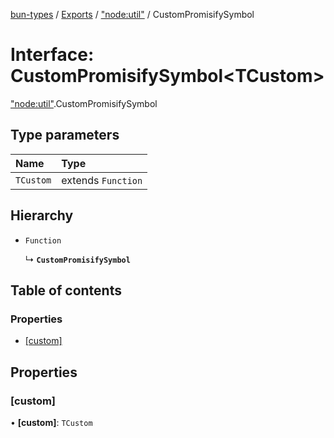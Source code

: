 [bun-types](https://oven-sh.github.io/bun-types/README.md) / [Exports](https://oven-sh.github.io/bun-types/modules.md) / ["node:util"](https://oven-sh.github.io/bun-types/modules/node_util_.md) / CustomPromisifySymbol

# Interface: CustomPromisifySymbol<TCustom\>

["node:util"](https://oven-sh.github.io/bun-types/modules/node_util_.md).CustomPromisifySymbol

## Type parameters

| Name | Type |
| :------ | :------ |
| `TCustom` | extends `Function` |

## Hierarchy

- `Function`

  ↳ **`CustomPromisifySymbol`**

## Table of contents

### Properties

- [[custom]](https://oven-sh.github.io/bun-types/interfaces/node_util_.CustomPromisifySymbol.md#[custom])

## Properties

### [custom]

• **[custom]**: `TCustom`
